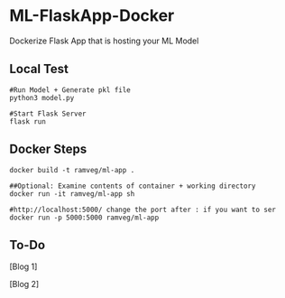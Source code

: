 # ML-FlaskApp-Docker
Dockerize Flask App that is hosting your ML Model

## Local Test
```
#Run Model + Generate pkl file
python3 model.py

#Start Flask Server
flask run
```

## Docker Steps
```
docker build -t ramveg/ml-app .

##Optional: Examine contents of container + working directory
docker run -it ramveg/ml-app sh

#http://localhost:5000/ change the port after : if you want to ser
docker run -p 5000:5000 ramveg/ml-app
```

## To-Do

[Blog 1]

[Blog 2]